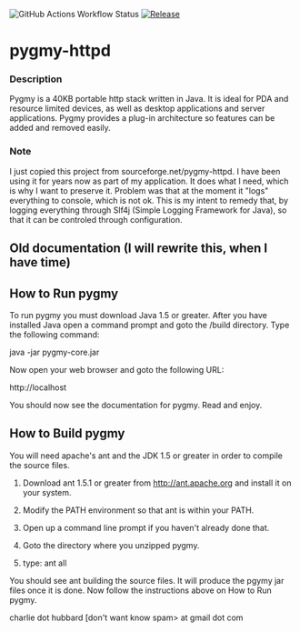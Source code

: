 ![GitHub Actions Workflow Status](https://img.shields.io/github/actions/workflow/status/andyrozman/pygmy-httpd/maven.yml)
[![Release](https://jitpack.io/v/com.atech-software/atech-tools.svg)](https://jitpack.io/#com.atech-software/pygmy-httpd)


# pygmy-httpd

### Description
Pygmy is a 40KB portable http stack written in Java. It is ideal for PDA and resource limited devices, as well as desktop applications and server applications. Pygmy provides a plug-in architecture so features can be added and removed easily.

### Note
I just copied this project from sourceforge.net/pygmy-httpd. I have been using it for years now as part of my application. It does what I need, which is why I want to preserve it. Problem was that at the moment it "logs" everything to console, which is not ok. This is my intent to remedy that, by logging everything through Slf4j (Simple Logging Framework for Java), so that it can be controled through configuration.

## Old documentation (I will rewrite this, when I have time) 

How to Run pygmy
----------------
To run pygmy you must download Java 1.5 or greater.  After you have
installed Java open a command prompt and goto the <pygmy home>/build
directory.  Type the following command:

java -jar pygmy-core.jar

Now open your web browser and goto the following URL:

http://localhost

You should now see the documentation for pygmy.  Read and enjoy.

How to Build pygmy
------------------

You will need apache's ant and the JDK 1.5 or greater in order to compile
the source files.

1.  Download ant 1.5.1 or greater from http://ant.apache.org and install
    it on your system.

2.  Modify the PATH environment so that ant is within your PATH.

3.  Open up a command line prompt if you haven't already done that.

4.  Goto the directory where you unzipped pygmy.

5.  type: ant all

You should see ant building the source files.  It will produce the pgymy
jar files once it is done.  Now follow the instructions above on
How to Run pygmy.

charlie dot hubbard [don't want know spam> at gmail dot com
